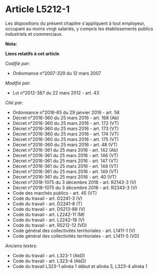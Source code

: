 # Article L5212-1

Les dispositions du présent chapitre s'appliquent à tout employeur, occupant au moins vingt salariés, y compris les
établissements publics industriels et commerciaux.

**Nota:**



**Liens relatifs à cet article**

_Codifié par_:

  - Ordonnance n°2007-329 du 12 mars 2007

_Modifié par_:

  - Loi n°2012-387 du 22 mars 2012 - art. 43

_Cité par_:

  - Ordonnance n°2016-65 du 29 janvier 2016 - art. 58
  - Décret n°2016-360 du 25 mars 2016 - art. 168 (Ab)
  - Décret n°2016-360 du 25 mars 2016 - art. 172 (VT)
  - Décret n°2016-360 du 25 mars 2016 - art. 173 (VT)
  - Décret n°2016-360 du 25 mars 2016 - art. 174 (VT)
  - Décret n°2016-360 du 25 mars 2016 - art. 175 (VT)
  - Décret n°2016-360 du 25 mars 2016 - art. 48 (VT)
  - Décret n°2016-361 du 25 mars 2016 - art. 142 (Ab)
  - Décret n°2016-361 du 25 mars 2016 - art. 146 (VT)
  - Décret n°2016-361 du 25 mars 2016 - art. 147 (VT)
  - Décret n°2016-361 du 25 mars 2016 - art. 148 (VT)
  - Décret n°2016-361 du 25 mars 2016 - art. 149 (VT)
  - Décret n°2016-361 du 25 mars 2016 - art. 40 (VT)
  - Décret n°2018-1075 du 3 décembre 2018 - art. R2143-3 (V)
  - Décret n°2018-1075 du 3 décembre 2018 - art. R2343-3 (V)
  - Code des marchés publics - art. 45 (VT)
  - Code du travail - art. D2241-3 (V)
  - Code du travail - art. D2241-8 (T)
  - Code du travail - art. D5213-88 (V)
  - Code du travail - art. L2242-11 (M)
  - Code du travail - art. L2242-18 (V)
  - Code du travail - art. R5212-12 (VD)
  - Code général des collectivités territoriales - art. L1411-1 (V)
  - Code général des collectivités territoriales - art. L1411-5 (VD)

_Anciens textes_:

  - Code du travail - art. L323-1 (AbD)
  - Code du travail - art. L323-4 (AbD)
  - Code du travail L323-1 alinéa 1 début et alinéa 5, L323-4 alinéa 1
